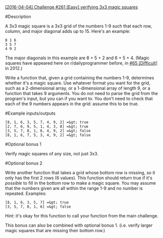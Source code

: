 [[2016-04-04] Challenge #261 [Easy] verifying 3x3 magic squares](https://www.reddit.com/r/dailyprogrammer/comments/4dccix/20160404_challenge_261_easy_verifying_3x3_magic/)

#Description

A 3x3 magic square is a 3x3 grid of the numbers 1-9 such that each row, column, and major diagonal adds up to 15. Here's an example:

    8 1 6
    3 5 7
    4 9 2

The major diagonals in this example are 8 + 5 + 2 and 6 + 5 + 4. (Magic squares have appeared here on r/dailyprogrammer before, in [#65 [Difficult]](https://www.reddit.com/r/dailyprogrammer/comments/v3agk/6152012_challenge_65_difficult/) in 2012.)

Write a function that, given a grid containing the numbers 1-9, determines whether it's a magic square. Use whatever format you want for the grid, such as a 2-dimensional array, or a 1-dimensional array of length 9, or a function that takes 9 arguments. You do not need to parse the grid from the program's input, but you can if you want to. You don't need to check that each of the 9 numbers appears in the grid: assume this to be true.

#Example inputs/outputs

    [8, 1, 6, 3, 5, 7, 4, 9, 2] =&gt; true
    [2, 7, 6, 9, 5, 1, 4, 3, 8] =&gt; true
    [3, 5, 7, 8, 1, 6, 4, 9, 2] =&gt; false
    [8, 1, 6, 7, 5, 3, 4, 9, 2] =&gt; false

#Optional bonus 1

Verify magic squares of any size, not just 3x3.

#Optional bonus 2

Write another function that takes a grid whose bottom row is missing, so it only has the first 2 rows (6 values). This function should return true if it's *possible* to fill in the bottom row to make a magic square. You may assume that the numbers given are all within the range 1-9 and no number is repeated. Examples:

    [8, 1, 6, 3, 5, 7] =&gt; true
    [3, 5, 7, 8, 1, 6] =&gt; false

Hint: it's okay for this function to call your function from the main challenge.

This bonus can also be combined with optional bonus 1. (i.e. verify larger magic squares that are missing their bottom row.)
